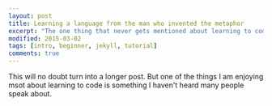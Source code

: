 ```yaml
---
layout: post
title: Learning a language from the man who invented the metaphor
excerpt: "The one thing that never gets mentioned about learning to code is perhaps, in the end, the most important and exciting thing about it."
modified: 2015-03-02
tags: [intro, beginner, jekyll, tutorial]
comments: true
---
```



This will no doubt turn into a longer post. But one of the things I am enjoying msot about learning to code is something I haven't heard many people speak about. 